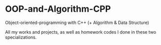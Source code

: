 # OOP-and-Algorithm-CPP
Object-oriented-programming with C++ (+ Algorithm &amp; Data Structure)

All my works and projects, as well as homework codes I done in these two specializations.
